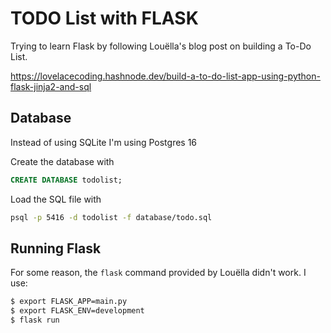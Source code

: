 # TODO List with FLASK

Trying to learn Flask by following Louëlla's blog post on building a To-Do List.

https://lovelacecoding.hashnode.dev/build-a-to-do-list-app-using-python-flask-jinja2-and-sql

## Database

Instead of using SQLite I'm using Postgres 16

Create the database with

```sql
CREATE DATABASE todolist;
```

Load the SQL file with

```sh
psql -p 5416 -d todolist -f database/todo.sql
```

## Running Flask

For some reason, the `flask` command provided by Louëlla didn't work. I use:

```sh
$ export FLASK_APP=main.py
$ export FLASK_ENV=development
$ flask run
```
